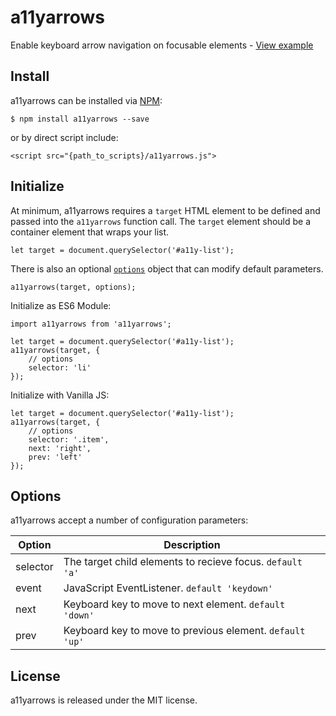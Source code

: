 # a11yarrows
Enable keyboard arrow navigation on focusable elements - [View example](https://dcooney.github.io/a11yarrows/example/)

## Install

a11yarrows can be installed via [NPM](https://www.npmjs.com/package/a11yarrows):

`$ npm install a11yarrows --save`

or by direct script include:

`<script src="{path_to_scripts}/a11yarrows.js">`

## Initialize

At minimum, a11yarrows requires a `target` HTML element to be defined and passed into the `a11yarrows` function call. The `target` element should be a container element that wraps your list.

`let target = document.querySelector('#a11y-list');`

There is also an optional [`options`](#options) object that can modify default parameters.

`a11yarrows(target, options);`

Initialize as ES6 Module:

```
import a11yarrows from 'a11yarrows';

let target = document.querySelector('#a11y-list');
a11yarrows(target, {
	// options
	selector: 'li'
});
```

Initialize with Vanilla JS:

```
let target = document.querySelector('#a11y-list');
a11yarrows(target, {
	// options
	selector: '.item',
	next: 'right',
	prev: 'left'
});
```

## Options
a11yarrows accept a number of configuration parameters:

| Option   	| Description                                               	|
|----------	|-----------------------------------------------------------	|
| selector 	| The target child elements to recieve focus. `default 'a'` 	|
| event    	| JavaScript EventListener. `default 'keydown'`                        	|
| next     	| Keyboard key to move to next element. `default 'down'`    	|
| prev     	| Keyboard key to move to previous element. `default 'up'`  	|


## License
a11yarrows is released under the MIT license.


